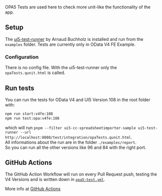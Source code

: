OPA5 Tests are used here to check more unit-like the functionality of the app.

## Setup

The [ui5-test-runner](https://github.com/ArnaudBuchholz/ui5-test-runner) by Arnaud Buchholz is installed and run from the `examples` folder. 
Tests are currently only in OData V4 FE Example.

### Configuration

There is no config file. With the ui5-test-runner only the `opaTests.qunit.html` is called. 

## Run tests

You can run the tests for OData V4 and UI5 Version 108 in the root folder with:
````sh
npm run start:v4fe:108
npm run test:opa:v4fe:108
````

which will run `pnpm --filter ui5-cc-spreadsheetimporter-sample ui5-test-runner --url http://localhost:8080/test/integration/opaTests.qunit.html`.  
All informations about the run are in the folder `./examples/report`.  
So you can run all the other versions like 96 and 84 with the right port.  


## GitHub Actions

The GitHub Action Workflow will run on every Pull Request push, testing the V4 Versions and is written down in [`opa5-test.yml`](https://github.com/marianfoo/ui5-cc-spreadsheetimporter/blob/main/.github/workflows/opa5-test.yml).

More info at [GitHub Actions](./../Development/GitHubActions.md)
